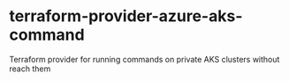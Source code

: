 # terraform-provider-azure-aks-command
Terraform provider for running commands on private AKS clusters without reach them

